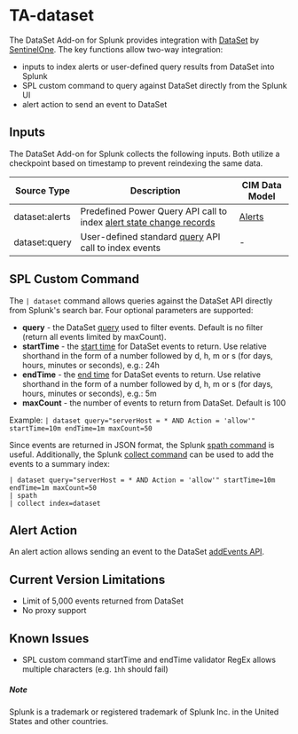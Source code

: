 #  TA-dataset
The DataSet Add-on for Splunk provides integration with [DataSet](https://www.dataset.com) by [SentinelOne](https://sentinelone.com). The key functions allow two-way integration:
- inputs to index alerts or user-defined query results from DataSet into Splunk
- SPL custom command to query against DataSet directly from the Splunk UI
- alert action to send an event to DataSet

## Inputs
The DataSet Add-on for Splunk collects the following inputs. Both utilize a checkpoint based on timestamp to prevent reindexing the same data.

| Source Type | Description | CIM Data Model
| ------ | ------ | ------ |
| dataset:alerts | Predefined Power Query API call to index [alert state change records](https://app.scalyr.com/help/alerts#logging)  | [Alerts](https://docs.splunk.com/Documentation/CIM/latest/User/Alerts)
| dataset:query | User-defined standard [query](https://app.scalyr.com/help/api#query) API call to index events | -

## SPL Custom Command
The `| dataset` command allows queries against the DataSet API directly from Splunk's search bar. Four optional parameters are supported:

- **query** - the DataSet [query](https://app.scalyr.com/help/query-language) used to filter events. Default is no filter (return all events limited by maxCount).
- **startTime** - the [start time](https://app.scalyr.com/help/time-reference) for DataSet events to return. Use relative shorthand in the form of a number followed by d, h, m or s (for days, hours, minutes or seconds), e.g.: 24h
- **endTime** - the [end time](https://app.scalyr.com/help/time-reference) for DataSet events to return. Use relative shorthand in the form of a number followed by d, h, m or s (for days, hours, minutes or seconds), e.g.: 5m
- **maxCount** - the number of events to return from DataSet. Default is 100

Example:
`
| dataset query="serverHost = * AND Action = 'allow'" startTime=10m endTime=1m maxCount=50
`

Since events are returned in JSON format, the Splunk [spath command](https://docs.splunk.com/Documentation/SplunkCloud/latest/SearchReference/Spath) is useful. Additionally, the Splunk [collect command](https://docs.splunk.com/Documentation/Splunk/latest/SearchReference/collect) can be used to add the events to a summary index:

```
| dataset query="serverHost = * AND Action = 'allow'" startTime=10m endTime=1m maxCount=50
| spath
| collect index=dataset
```

## Alert Action
An alert action allows sending an event to the DataSet [addEvents API](https://app.scalyr.com/help/api#addEvents). 

## Current Version Limitations
- Limit of 5,000 events returned from DataSet
- No proxy support

## Known Issues
- SPL custom command startTime and endTime validator RegEx allows multiple characters (e.g. `1hh` should fail)

##### Note
Splunk is a trademark or registered trademark of Splunk Inc. in the United States and other countries.